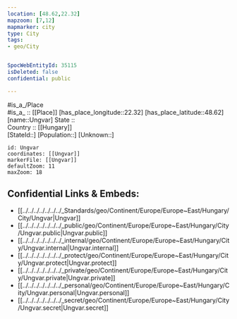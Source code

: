 ```yaml
---
location: [48.62,22.32] 
mapzoom: [7,12] 
mapmarker: city 
type: City
tags:
- geo/City


SpocWebEntityId: 35115
isDeleted: false
confidential: public

---
```

#is_a_/Place  
#is_a_ :: [[Place]] 
[has_place_longitude::22.32] 
[has_place_latitude::48.62] 
[name::Ungvar] 
State ::  
Country :: [[Hungary]]  
[StateId::] 
[Population::] 
[Unknown::] 


```leaflet
id: Ungvar
coordinates: [[Ungvar]] 
markerFile: [[Ungvar]] 
defaultZoom: 11 
maxZoom: 18
```


## Confidential Links & Embeds: 
- [[../../../../../../../_Standards/geo/Continent/Europe/Europe~East/Hungary/City/Ungvar|Ungvar]] 
- [[../../../../../../../_public/geo/Continent/Europe/Europe~East/Hungary/City/Ungvar.public|Ungvar.public]] 
- [[../../../../../../../_internal/geo/Continent/Europe/Europe~East/Hungary/City/Ungvar.internal|Ungvar.internal]] 
- [[../../../../../../../_protect/geo/Continent/Europe/Europe~East/Hungary/City/Ungvar.protect|Ungvar.protect]] 
- [[../../../../../../../_private/geo/Continent/Europe/Europe~East/Hungary/City/Ungvar.private|Ungvar.private]] 
- [[../../../../../../../_personal/geo/Continent/Europe/Europe~East/Hungary/City/Ungvar.personal|Ungvar.personal]] 
- [[../../../../../../../_secret/geo/Continent/Europe/Europe~East/Hungary/City/Ungvar.secret|Ungvar.secret]] 
